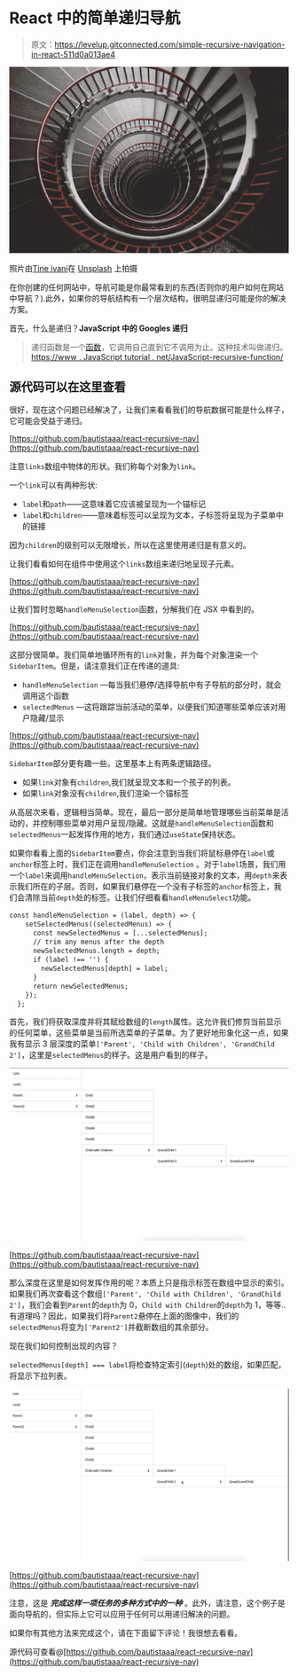 # React 中的简单递归导航

> 原文：<https://levelup.gitconnected.com/simple-recursive-navigation-in-react-511d0a013ae4>

![](img/611c0b882a0b73ebdb126e90538e400b.png)

照片由[Tine ivani](https://unsplash.com/@tine999?utm_source=medium&utm_medium=referral)在 [Unsplash](https://unsplash.com?utm_source=medium&utm_medium=referral) 上拍摄

在你创建的任何网站中，导航可能是你最常看到的东西(否则你的用户如何在网站中导航？).此外，如果你的导航结构有一个层次结构，很明显递归可能是你的解决方案。

首先，什么是递归？**JavaScript 中的 Googles 递归**

> 递归函数是一个[函数](https://www.javascripttutorial.net/javascript-function/)，它调用自己直到它不调用为止。这种技术叫做递归。
> [https://www . JavaScript tutorial . net/JavaScript-recursive-function/](https://www.javascripttutorial.net/javascript-recursive-function/)

## 源代码可以在这里查看

很好，现在这个问题已经解决了，让我们来看看我们的导航数据可能是什么样子，它可能会受益于递归。

[https://github.com/bautistaaa/react-recursive-nav](https://github.com/bautistaaa/react-recursive-nav)

注意`links`数组中物体的形状。我们称每个对象为`link`。

一个`link`可以有两种形状:

*   `label`和`path`——这意味着它应该被呈现为一个锚标记
*   `label`和`children`——意味着标签可以呈现为文本，子标签将呈现为子菜单中的链接

因为`children`的级别可以无限增长，所以在这里使用递归是有意义的。

让我们看看如何在组件中使用这个`links`数组来递归地呈现子元素。

[https://github.com/bautistaaa/react-recursive-nav](https://github.com/bautistaaa/react-recursive-nav)

让我们暂时忽略`handleMenuSelection`函数，分解我们在 JSX 中看到的。

[https://github.com/bautistaaa/react-recursive-nav](https://github.com/bautistaaa/react-recursive-nav)

这部分很简单。我们简单地循环所有的`link`对象，并为每个对象渲染一个`SidebarItem`。但是，请注意我们正在传递的道具:

*   `handleMenuSelection` —每当我们悬停/选择导航中有子导航的部分时，就会调用这个函数
*   `selectedMenus` —这将跟踪当前活动的菜单，以便我们知道哪些菜单应该对用户隐藏/显示

[https://github.com/bautistaaa/react-recursive-nav](https://github.com/bautistaaa/react-recursive-nav)

`SidebarItem`部分更有趣一些。这里基本上有两条逻辑路径。

*   如果`link`对象有`children`,我们就呈现文本和一个孩子的列表。
*   如果`link`对象没有`children`,我们渲染一个锚标签

从高层次来看，逻辑相当简单。现在，最后一部分是简单地管理哪些当前菜单是活动的，并控制哪些菜单对用户呈现/隐藏。这就是`handleMenuSelection`函数和`selectedMenus`一起发挥作用的地方，我们通过`useState`保持状态。

如果你看看上面的`SidebarItem`要点，你会注意到当我们将鼠标悬停在`label`或`anchor`标签上时，我们正在调用`handleMenuSelection` 。对于`label`场景，我们用一个`label`来调用`handleMenuSelection`，表示当前链接对象的文本，用`depth`来表示我们所在的子层。否则，如果我们悬停在一个没有子标签的`anchor`标签上，我们会清除当前`depth`处的标签。让我们仔细看看`handleMenuSelect`功能。

```
const handleMenuSelection = (label, depth) => {
    setSelectedMenus((selectedMenus) => {
      const newSelectedMenus = [...selectedMenus];
      // trim any menus after the depth
      newSelectedMenus.length = depth;
      if (label !== '') {
        newSelectedMenus[depth] = label;
      }
      return newSelectedMenus;
    });
  };
```

首先，我们将获取深度并将其赋给数组的`length`属性。这允许我们修剪当前显示的任何菜单，这些菜单是当前所选菜单的子菜单。为了更好地形象化这一点，如果我有显示 3 层深度的菜单`['Parent', 'Child with Children', 'GrandChild 2']`，这里是`selectedMenus`的样子。这是用户看到的样子。

![](img/e49b74358c9c66ae8dea9cb19e5a693a.png)

[https://github.com/bautistaaa/react-recursive-nav](https://github.com/bautistaaa/react-recursive-nav)

那么深度在这里是如何发挥作用的呢？本质上只是指示标签在数组中显示的索引。如果我们再次查看这个数组`['Parent', 'Child with Children', 'GrandChild 2']`，我们会看到`Parent`的`depth`为 0，`Child with Children`的`depth`为 1，等等..有道理吗？因此，如果我们将`Parent2`悬停在上面的图像中，我们的`selectedMenus`将变为`['Parent2']`并截断数组的其余部分。

现在我们如何控制出现的内容？

`selectedMenus[depth] === label`将检查特定索引(`depth`)处的数组，如果匹配，将显示下拉列表。

![](img/4dfb5f9d7eb54b4f9114317aba39e251.png)

[https://github.com/bautistaaa/react-recursive-nav](https://github.com/bautistaaa/react-recursive-nav)

注意，这是 ***完成这样一项任务的多种方式中的一种*** 。此外，请注意，这个例子是面向导航的，但实际上它可以应用于任何可以用递归解决的问题。

如果你有其他方法来完成这个，请在下面留下评论！我很想去看看。

源代码可查看@[https://github.com/bautistaaa/react-recursive-nav](https://github.com/bautistaaa/react-recursive-nav)